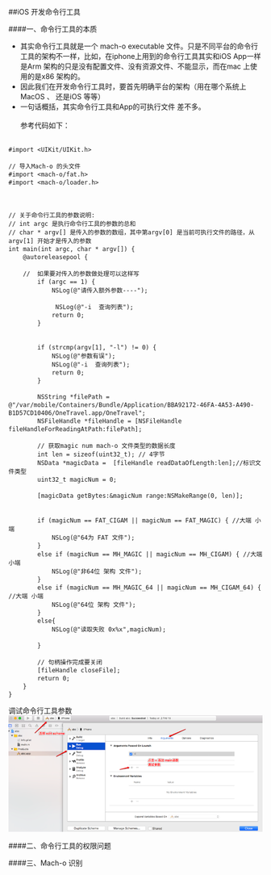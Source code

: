 ##iOS 开发命令行工具

####一、命令行工具的本质
- 其实命令行工具就是一个 mach-o executable 文件。只是不同平台的命令行工具的架构不一样，比如，在iphone上用到的命令行工具其实和iOS App一样是Arm 架构的只是没有配置文件、没有资源文件、不能显示，而在mac 上使用的是x86 架构的。
- 因此我们在开发命令行工具时，要首先明确平台的架构（用在哪个系统上 MacOS 、 还是iOS 等等）
- 一句话概括，其实命令行工具和App的可执行文件 差不多。
<br><br>参考代码如下：

```

#import <UIKit/UIKit.h>

// 导入Mach-o 的头文件
#import <mach-o/fat.h>
#import <mach-o/loader.h>



// 关于命令行工具的参数说明:
// int argc 是执行命令行工具的参数的总和
// char * argv[] 是传入的参数的数组，其中第argv[0] 是当前可执行文件的路径，从argv[1] 开始才是传入的参数
int main(int argc, char * argv[]) {
    @autoreleasepool {
        
    //  如果要对传入的参数做处理可以这样写
        if (argc == 1) {
            NSLog(@"请传入额外参数----");
            
             NSLog(@"-i  查询列表");
            return 0;
        }
        
        
        if (strcmp(argv[1], "-l") != 0) {
            NSLog(@"参数有误");
            NSLog(@"-i  查询列表");
            return 0;
        }
        
        NSString *filePath = @"/var/mobile/Containers/Bundle/Application/BBA92172-46FA-4A53-A490-B1D57CD10406/OneTravel.app/OneTravel";
        NSFileHandle *fileHandle = [NSFileHandle fileHandleForReadingAtPath:filePath];
        
        // 获取magic num mach-o 文件类型的数据长度
        int len = sizeof(uint32_t); // 4字节
        NSData *magicData =  [fileHandle readDataOfLength:len];//标识文件类型
        uint32_t magicNum = 0;
       
        [magicData getBytes:&magicNum range:NSMakeRange(0, len)];
        
        
        if (magicNum == FAT_CIGAM || magicNum == FAT_MAGIC) { //大端 小端
            NSLog(@"64为 FAT 文件");
        }
        else if (magicNum == MH_MAGIC || magicNum == MH_CIGAM) { //大端 小端
            NSLog(@"非64位 架构 文件");
        }
        else if (magicNum == MH_MAGIC_64 || magicNum == MH_CIGAM_64) { //大端 小端
            NSLog(@"64位 架构 文件");
        }
        else{
            NSLog(@"读取失败 0x%x",magicNum);
            
        }
        
        // 句柄操作完成要关闭
        [fileHandle closeFile];
        return 0;
    }
}

```
调试命令行工具参数
![](/assets/Snip20180606_2.png)


####二、命令行工具的权限问题


####三、Mach-o 识别


